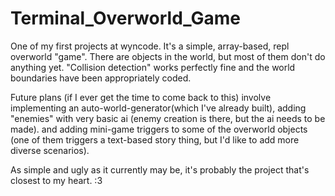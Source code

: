 # Terminal_Overworld_Game

One of my first projects at wyncode. It's a simple, array-based, repl overworld "game". There are objects in the world,
but most of them don't do anything yet. "Collision detection" works perfectly fine and the world boundaries have
been appropriately coded.

Future plans (if I ever get the time to come back to this) involve implementing an auto-world-generator(which
I've already built), adding "enemies" with very basic ai (enemy creation is there, but the ai needs to be made).
and adding mini-game triggers to some of the overworld objects (one of them triggers a text-based story thing,
but I'd like to add more diverse scenarios).

As simple and ugly as it currently may be, it's probably the project that's closest to my heart. :3
